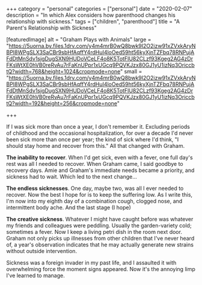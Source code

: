 +++
category = "personal"
categories = ["personal"]
date = "2020-02-07"
description = "In which Alex considers how parenthood changes his relationship with sickness."
tags = ["children", "parenthood"]
title = "A Parent's Relationship with Sickness"

[featuredImage]
  alt = "Graham Plays with Animals"
  large = "https://5uorna.by.files.1drv.com/y4m4mrB0wQ8bwk9I2O2izw91xZVxkAryNBPI8WPgSLX3SaCBr9sbHfAqffY4rdHuI4loOed59ht56kyXjnTZFbq78RNPujAFdDtMnSdv1sjgDugSXN9HUDoVCeLF4o8K5TotFIU82CLzf93Kgeg2AG4zDrFKsWtXE0hVB0reRvAu7rFaKnUPpr1xUGcq9PQVKJzx80GJ1yU1izNq3OriccbtQ?width=768&height=1024&cropmode=none"
  small = "https://5uorna.by.files.1drv.com/y4m4mrB0wQ8bwk9I2O2izw91xZVxkAryNBPI8WPgSLX3SaCBr9sbHfAqffY4rdHuI4loOed59ht56kyXjnTZFbq78RNPujAFdDtMnSdv1sjgDugSXN9HUDoVCeLF4o8K5TotFIU82CLzf93Kgeg2AG4zDrFKsWtXE0hVB0reRvAu7rFaKnUPpr1xUGcq9PQVKJzx80GJ1yU1izNq3OriccbtQ?width=192&height=256&cropmode=none"

+++

If I was sick more than once a year, I don't remember it. Excluding periods of childhood and the occasional hospitalization, for over a decade I'd never been sick more than once per year; the kind of sick where I'd think, "I should stay home and recover from this." All that changed with Graham.

**The inability to recover**. When I'd get sick, even with a fever, one full day's rest was all I needed to recover. When Graham came, I said goodbye to recovery days. Amie and Graham's immediate needs became a priority, and sickness had to wait. Which led to the next change...

**The endless sicknesses**. One day, maybe two, was all I ever needed to recover. Now the best I hope for is to keep the suffering low. As I write this, I'm now into my eighth day of a combination cough, clogged nose, and intermittent body ache. And the last stage (I hope)

**The creative sickness**. Whatever I might have caught before was whatever my friends and colleagues were peddling.  Usually the garden-variety cold; sometimes a fever. Now I keep a living petri dish in the room next door. Graham not only picks up illnesses from other children that I've never heard of, a year's observation indicates that he may actually generate new strains without outside intervention.

Sickness was a foreign invader in my past life, and I assaulted it with overwhelming force the moment signs appeared.  Now it's the annoying limp I've learned to manage.

